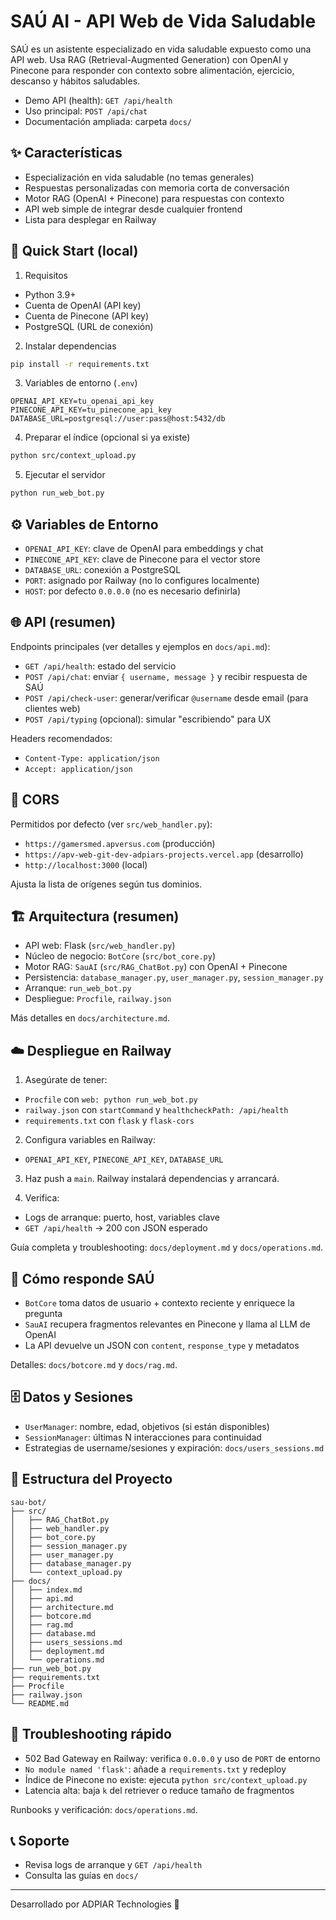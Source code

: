 # SAÚ AI - API Web de Vida Saludable

SAÚ es un asistente especializado en vida saludable expuesto como una API web. Usa RAG (Retrieval-Augmented Generation) con OpenAI y Pinecone para responder con contexto sobre alimentación, ejercicio, descanso y hábitos saludables.

- Demo API (health): `GET /api/health`
- Uso principal: `POST /api/chat`
- Documentación ampliada: carpeta `docs/`

## ✨ Características
- Especialización en vida saludable (no temas generales)
- Respuestas personalizadas con memoria corta de conversación
- Motor RAG (OpenAI + Pinecone) para respuestas con contexto
- API web simple de integrar desde cualquier frontend
- Lista para desplegar en Railway

## 🚀 Quick Start (local)
1) Requisitos
- Python 3.9+
- Cuenta de OpenAI (API key)
- Cuenta de Pinecone (API key)
- PostgreSQL (URL de conexión)

2) Instalar dependencias
```bash
pip install -r requirements.txt
```

3) Variables de entorno (`.env`)
```env
OPENAI_API_KEY=tu_openai_api_key
PINECONE_API_KEY=tu_pinecone_api_key
DATABASE_URL=postgresql://user:pass@host:5432/db
```

4) Preparar el índice (opcional si ya existe)
```bash
python src/context_upload.py
```

5) Ejecutar el servidor
```bash
python run_web_bot.py
```

## ⚙️ Variables de Entorno
- `OPENAI_API_KEY`: clave de OpenAI para embeddings y chat
- `PINECONE_API_KEY`: clave de Pinecone para el vector store
- `DATABASE_URL`: conexión a PostgreSQL
- `PORT`: asignado por Railway (no lo configures localmente)
- `HOST`: por defecto `0.0.0.0` (no es necesario definirla)

## 🌐 API (resumen)
Endpoints principales (ver detalles y ejemplos en `docs/api.md`):
- `GET /api/health`: estado del servicio
- `POST /api/chat`: enviar `{ username, message }` y recibir respuesta de SAÚ
- `POST /api/check-user`: generar/verificar `@username` desde email (para clientes web)
- `POST /api/typing` (opcional): simular "escribiendo" para UX

Headers recomendados:
- `Content-Type: application/json`
- `Accept: application/json`

## 🔐 CORS
Permitidos por defecto (ver `src/web_handler.py`):
- `https://gamersmed.apversus.com` (producción)
- `https://apv-web-git-dev-adpiars-projects.vercel.app` (desarrollo)
- `http://localhost:3000` (local)

Ajusta la lista de orígenes según tus dominios.

## 🏗️ Arquitectura (resumen)
- API web: Flask (`src/web_handler.py`)
- Núcleo de negocio: `BotCore` (`src/bot_core.py`)
- Motor RAG: `SauAI` (`src/RAG_ChatBot.py`) con OpenAI + Pinecone
- Persistencia: `database_manager.py`, `user_manager.py`, `session_manager.py`
- Arranque: `run_web_bot.py`
- Despliegue: `Procfile`, `railway.json`

Más detalles en `docs/architecture.md`.

## ☁️ Despliegue en Railway
1) Asegúrate de tener:
- `Procfile` con `web: python run_web_bot.py`
- `railway.json` con `startCommand` y `healthcheckPath: /api/health`
- `requirements.txt` con `flask` y `flask-cors`

2) Configura variables en Railway:
- `OPENAI_API_KEY`, `PINECONE_API_KEY`, `DATABASE_URL`

3) Haz push a `main`. Railway instalará dependencias y arrancará.

4) Verifica:
- Logs de arranque: puerto, host, variables clave
- `GET /api/health` → 200 con JSON esperado

Guía completa y troubleshooting: `docs/deployment.md` y `docs/operations.md`.

## 🧠 Cómo responde SAÚ
- `BotCore` toma datos de usuario + contexto reciente y enriquece la pregunta
- `SauAI` recupera fragmentos relevantes en Pinecone y llama al LLM de OpenAI
- La API devuelve un JSON con `content`, `response_type` y metadatos

Detalles: `docs/botcore.md` y `docs/rag.md`.

## 🗄️ Datos y Sesiones
- `UserManager`: nombre, edad, objetivos (si están disponibles)
- `SessionManager`: últimas N interacciones para continuidad
- Estrategias de username/sesiones y expiración: `docs/users_sessions.md`

## 📁 Estructura del Proyecto
```
sau-bot/
├── src/
│   ├── RAG_ChatBot.py
│   ├── web_handler.py
│   ├── bot_core.py
│   ├── session_manager.py
│   ├── user_manager.py
│   ├── database_manager.py
│   └── context_upload.py
├── docs/
│   ├── index.md
│   ├── api.md
│   ├── architecture.md
│   ├── botcore.md
│   ├── rag.md
│   ├── database.md
│   ├── users_sessions.md
│   ├── deployment.md
│   └── operations.md
├── run_web_bot.py
├── requirements.txt
├── Procfile
├── railway.json
└── README.md
```

## 🛟 Troubleshooting rápido
- 502 Bad Gateway en Railway: verifica `0.0.0.0` y uso de `PORT` de entorno
- `No module named 'flask'`: añade a `requirements.txt` y redeploy
- Índice de Pinecone no existe: ejecuta `python src/context_upload.py`
- Latencia alta: baja `k` del retriever o reduce tamaño de fragmentos

Runbooks y verificación: `docs/operations.md`.

## 📞 Soporte
- Revisa logs de arranque y `GET /api/health`
- Consulta las guías en `docs/`

---

Desarrollado por ADPIAR Technologies 🚀
